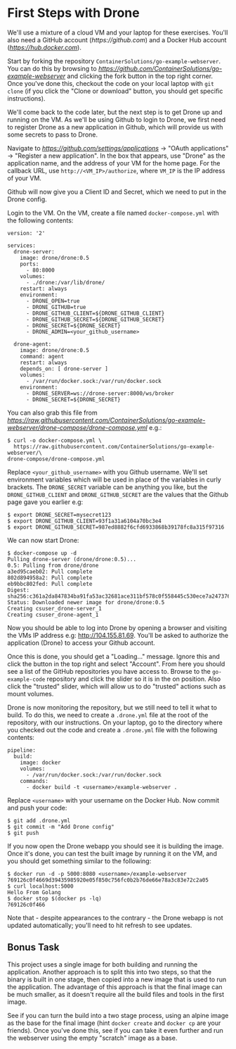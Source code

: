 # First Steps with Drone

We'll use a mixture of a cloud VM and your laptop for these exercises. You'll
also need a GitHub account (_https://github.com_) and a Docker Hub account
(_https://hub.docker.com_).

Start by forking the repository `ContainerSolutions/go-example-webserver`. You can
do this by browsing to
_https://github.com/ContainerSolutions/go-example-webserver_ and clicking the fork
button in the top right corner. Once you've done this, checkout the code on your
local laptop with `git clone` (if you click the "Clone or download" button, you
should get specific instructions). 

We'll come back to the code later, but the next step is to get Drone up and
running on the VM. As we'll be using Github to login to Drone, we first need to
register Drone as a new application in Github, which will provide us with some
secrets to pass to Drone.

Navigate to _https://github.com/settings/applications_ -> "OAuth applications"
-> "Register a new application". In the box that appears, use "Drone" as the
application name, and the address of your VM for the home page. For the callback
URL, use `http://<VM_IP>/authorize`, where `VM_IP` is the IP address of your VM.

Github will now give you a Client ID and Secret, which we need to put in the
Drone config.

Login to the VM.  On the VM, create a file named `docker-compose.yml` with the
following contents:

```
version: '2'

services:
  drone-server:
    image: drone/drone:0.5
    ports:
      - 80:8000
    volumes:
      - ./drone:/var/lib/drone/
    restart: always
    environment:
      - DRONE_OPEN=true
      - DRONE_GITHUB=true
      - DRONE_GITHUB_CLIENT=${DRONE_GITHUB_CLIENT}
      - DRONE_GITHUB_SECRET=${DRONE_GITHUB_SECRET}
      - DRONE_SECRET=${DRONE_SECRET}
      - DRONE_ADMIN=<your_github_username>

  drone-agent:
    image: drone/drone:0.5
    command: agent
    restart: always
    depends_on: [ drone-server ]
    volumes:
      - /var/run/docker.sock:/var/run/docker.sock
    environment:
      - DRONE_SERVER=ws://drone-server:8000/ws/broker
      - DRONE_SECRET=${DRONE_SECRET}
```

You can also grab this file from _https://raw.githubusercontent.com/ContainerSolutions/go-example-webserver/drone-compose/drone-compose.yml_ e.g.:

```
$ curl -o docker-compose.yml \
  https://raw.githubusercontent.com/ContainerSolutions/go-example-webserver/\
drone-compose/drone-compose.yml
```

Replace `<your_github_username>` with you Github username. We'll set environment
variables which will be used in place of the variables in curly brackets. The
`DRONE_SECRET` variable can be anything you like, but the `DRONE_GITHUB_CLIENT`
and `DRONE_GITHUB_SECRET` are the values that the Github page gave you earlier
e.g:


```
$ export DRONE_SECRET=mysecret123
$ export DRONE_GITHUB_CLIENT=93f1a31a6104a70bc3e4 
$ export DRONE_GITHUB_SECRET=987ed8882f6cfd6933868b39178fc8a315f97316
```

We can now start Drone:

```
$ docker-compose up -d
Pulling drone-server (drone/drone:0.5)...
0.5: Pulling from drone/drone
a3ed95caeb02: Pull complete
802d894958a2: Pull complete
eb9bbc802fed: Pull complete
Digest: sha256:c361a2da847834ba91fa53ac32681ace311bf578c0f558445c530ece7a247376
Status: Downloaded newer image for drone/drone:0.5
Creating csuser_drone-server_1
Creating csuser_drone-agent_1
```

Now you should be able to log into Drone by opening a browser and visiting the
VMs IP address e.g: http://104.155.81.69. You'll be asked to authorize the
application (Drone) to access your Github account.

Once this is done, you should get a "Loading..." message. Ignore this and click
the button in the top right and select "Account". From here you should see a
list of the GitHub repositories you have access to. Browse to the
`go-example-code` repository and click the slider so it is in the on position.
Also click the "trusted" slider, which will allow us to do "trusted" actions such
as mount volumes.

Drone is now monitoring the repository, but we still need to tell it what to
build. To do this, we need to create a `.drone.yml` file at the root of the
repository, with our instructions. On your laptop, go to the directory where you
checked out the code and create a `.drone.yml` file with the following contents:

```
pipeline:
  build:
    image: docker
    volumes:
      - /var/run/docker.sock:/var/run/docker.sock
    commands:
      - docker build -t <username>/example-webserver .
```

Replace `<username>` with your username on the Docker Hub. Now commit and push
your code:

```
$ git add .drone.yml
$ git commit -m "Add Drone config"
$ git push
```

If you now open the Drone webapp you should see it is building the image. Once
it's done, you can test the built image by running it on the VM, and you should
get something similar to the following:

```
$ docker run -d -p 5000:8080 <username>/example-webserver
769126c0f4669d39435985920e05f850c756fc0b2b76de66e78a3c83e72c2a05
$ curl localhost:5000
Hello From Golang
$ docker stop $(docker ps -lq)
769126c0f466
```

Note that - despite appearances to the contrary - the Drone webapp is not
updated automatically; you'll need to hit refresh to see updates.


## Bonus Task

This project uses a single image for both building and running the application.
Another approach is to split this into two steps, so that the binary is built in
one stage, then copied into a new image that is used to run the application. The
advantage of this approach is that the final image can be much smaller, as it
doesn't require all the build files and tools in the first image.

See if you can turn the build into a two stage process, using an alpine image as
the base for the final image (hint `docker create` and `docker cp` are your
friends). Once you've done this, see if you can take it even further and run the
webserver using the empty "scratch" image as a base.

